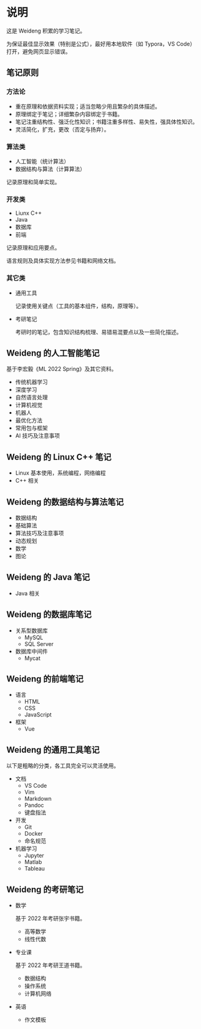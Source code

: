 # 说明

这是 Weideng 积累的学习笔记。

为保证最佳显示效果（特别是公式），最好用本地软件（如 Typora，VS Code）打开，避免网页显示错误。

## 笔记原则

### 方法论

- 重在原理和依据资料实现；适当忽略少用且繁杂的具体描述。
- 原理绑定于笔记；详细繁杂内容绑定于书籍。
- 笔记注重结构性、强泛化性知识；书籍注重多样性、易失性，强具体性知识。
- 灵活简化，扩充，更改（否定与扬弃）。

### 算法类

- 人工智能（统计算法）
- 数据结构与算法（计算算法）

记录原理和简单实现。

### 开发类

- Liunx C++
- Java
- 数据库
- 前端

记录原理和应用要点。

语言规则及具体实现方法参见书籍和网络文档。

### 其它类

- 通用工具

	记录使用关键点（工具的基本组件，结构，原理等）。

- 考研笔记

	考研时的笔记，包含知识结构梳理、易错易混要点以及一些简化描述。

## Weideng 的人工智能笔记

基于李宏毅《ML 2022 Spring》及其它资料。

- 传统机器学习
- 深度学习
- 自然语言处理
- 计算机视觉
- 机器人
- 最优化方法
- 常用包与框架
- AI 技巧及注意事项

## Weideng 的 Linux C++ 笔记

- Linux 基本使用，系统编程，网络编程
- C++ 相关

## Weideng 的数据结构与算法笔记

- 数据结构
- 基础算法
- 算法技巧及注意事项
- 动态规划
- 数学
- 图论

## Weideng 的 Java 笔记

- Java 相关

## Weideng 的数据库笔记

- 关系型数据库
	- MySQL
	- SQL Server
- 数据库中间件
  - Mycat


## Weideng 的前端笔记

- 语言
	- HTML
	- CSS
	- JavaScript
- 框架
  - Vue

## Weideng 的通用工具笔记

以下是粗略的分类，各工具完全可以灵活使用。

- 文档
	- VS Code
	- Vim
	- Markdown
	- Pandoc
	- 键盘指法
- 开发
	- Git
	- Docker
	- 命名规范
- 机器学习
	- Jupyter
	- Matlab
	- Tableau


## Weideng 的考研笔记

- 数学

	基于 2022 年考研张宇书籍。

	- 高等数学
	- 线性代数

- 专业课

	基于 2022 年考研王道书籍。

	- 数据结构
	- 操作系统
	- 计算机网络

- 英语

	- 作文模板
